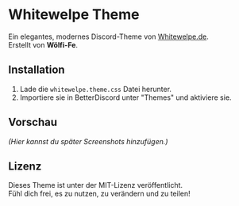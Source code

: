# Whitewelpe Theme

Ein elegantes, modernes Discord-Theme von [Whitewelpe.de](https://whitewelpe.de).  
Erstellt von **Wölfi-Fe**.

## Installation
1. Lade die `whitewelpe.theme.css` Datei herunter.
2. Importiere sie in BetterDiscord unter "Themes" und aktiviere sie.

## Vorschau
_(Hier kannst du später Screenshots hinzufügen.)_

## Lizenz
Dieses Theme ist unter der MIT-Lizenz veröffentlicht.  
Fühl dich frei, es zu nutzen, zu verändern und zu teilen!
